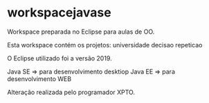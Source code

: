 # workspacejavase
Workspace preparada no Eclipse para aulas de OO.

Esta workspace contém os projetos:
universidade
decisao
repeticao


O Eclipse utilizado foi a versão 2019.

Java SE => para desenvolvimento desktiop
Java EE => para desenvolvimento WEB

Alteração realizada pelo programador XPTO.
